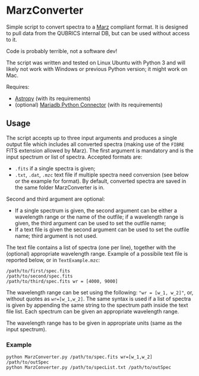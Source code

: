 # MarzConverter
Simple script to convert spectra to a [Marz](https://skymapper.anu.edu.au/static/sm_asvo/marz/index.html#/overview) compliant format. It is designed to pull data from the QUBRICS internal DB, but can be used without access to it.

Code is probably terrible, not a software dev!

The script was written and tested on Linux Ubuntu with Python 3 and will likely not work with Windows or previous Python version; it might work on Mac.

Requires:
* [Astropy](https://www.astropy.org/) (with its requirements)
* (optional) [Mariadb Python Connector](https://mariadb.com/resources/blog/how-to-connect-python-programs-to-mariadb/) (with its requirements)

## Usage
The script accepts up to three input arguments and produces a single output file which includes all converted spectra (making use of the `FIBRE` FITS extension allowed by Marz).
The first argument is mandatory and is the input spectrum or list of spectra. Accepted formats are:
* `.fits` if a single spectra is given;
* `.txt`, `.dat`, `.mzc` text file if multiple spectra need conversion (see below or the example for format).
By default, converted spectra are saved in the same folder MarzConverter is in.

Second and third argument are optional:
* If a single spectrum is given, the second argument can be either a wavelength range or the name of the outfile; if a wavelength range is given, the third argument can be used to set the outfile name;
* If a text file is given the second argument can be used to set the outfile name; third argument is not used.

The text file contains a list of spectra (one per line), together with the (optional) appropriate wavelength range. Example of a possibile text file is reported below, or in `TextExample.mzc`:

```
/path/to/first/spec.fits
/path/to/second/spec.fits
/path/to/third/spec.fits wr = [4000, 9000]
```

The wavelength range can be set using the following: `"wr = [w_1, w_2]"`, or, without quotes as `wr=[w_1,w_2]`. The same syntax is used if a list of spectra is given by appending the same string to the spectrum path inside the text file list. Each spectrum can be given an appropriate wavelength range.

The wavelength range has to be given in appropriate units (same as the input spectrum).

### Example
`python MarzConverter.py /path/to/spec.fits wr=[w_1,w_2] /path/to/outSpec`  
`python MarzConverter.py /path/to/specList.txt /path/to/outSpec`
